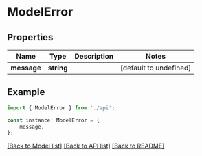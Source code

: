 # ModelError


## Properties

Name | Type | Description | Notes
------------ | ------------- | ------------- | -------------
**message** | **string** |  | [default to undefined]

## Example

```typescript
import { ModelError } from './api';

const instance: ModelError = {
    message,
};
```

[[Back to Model list]](../README.md#documentation-for-models) [[Back to API list]](../README.md#documentation-for-api-endpoints) [[Back to README]](../README.md)

